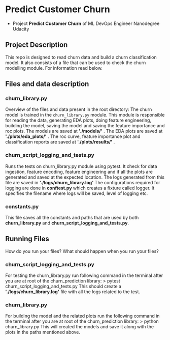 # Predict Customer Churn

- Project **Predict Customer Churn** of ML DevOps Engineer Nanodegree Udacity

## Project Description
This repo is designed to read churn data and build a churn classification model.
It also consists of a file that can be used to check the churn modelling module.
For information read below.

## Files and data description
### churn_library.py
Overview of the files and data present in the root directory:
The churn model is trained in the `churn_library.py` module. This module is responsible for reading the data, generating EDA plots, doing feature engineering, building the model, saving the model and saving the feature importance and roc plots.
The models are saved at **'./models/'** .
The EDA plots are saved at **'./plots/eda_plots/'** .
The roc curve, feature importance plot and classification reports are saved at **'./plots/results/'** .

### churn_script_logging_and_tests.py
Runs the tests on churn_library.py module using pytest. It check for data ingestion, feature encoding, feature engineering and if all the plots are generated and saved at the expected location.
The logs generated from this file are saved in **'./logs/churn_library.log'**
The configurations required for logging are done in **conftest.py** which creates a fixture called logger. It specifies the filename where logs will be saved, level of logging etc.

### constants.py
This file saves all the constants and paths that are used by both **churn_library.py** and **churn_script_logging_and_tests.py**.

## Running Files
How do you run your files? What should happen when you run your files?

### churn_script_logging_and_tests.py
For testing the churn_library.py run following command in the terminal after you are at root of the churn_prediction library: 
     > pytest churn_script_logging_and_tests.py
This should create a **'./logs/churn_library.log'** file with all the logs related to the test.

### churn_library.py
For building the model and the related plots run the following command in the terminal after you are at root of the churn_prediction library:
    > python churn_library.py
This will created the models and save it along with the plots in the paths mentioned above.



